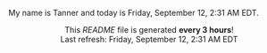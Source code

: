 My name is Tanner and today is Friday, September 12, 2:31 AM EDT.

<p align="center">This <i>README</i> file is generated <b>every 3 hours</b>!</br>Last refresh: Friday, September 12, 2:31 AM EDT<br /></p>
